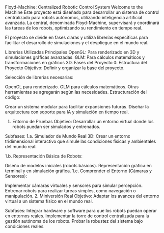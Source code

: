 Floyd-Machine: Centralized Robotic Control System
Welcome to the Machine
Este proyecto está diseñado para desarrollar un sistema de control centralizado para robots autónomos, utilizando inteligencia artificial avanzada. La central, denominada Floyd-Machine, supervisará y coordinará las tareas de los robots, optimizando su rendimiento en tiempo real.

El proyecto se divide en fases claras y utiliza librerías específicas para facilitar el desarrollo de simulaciones y el despliegue en el mundo real.

Librerías Utilizadas
Principales
OpenGL: Para renderizado en 3D y simulaciones gráficas avanzadas.
GLM: Para cálculos matemáticos y transformaciones en gráficos 3D.
Fases del Proyecto
0. Estructura del Proyecto
Objetivo: Definir y organizar la base del proyecto.

Selección de librerías necesarias:

OpenGL para renderizado.
GLM para cálculos matemáticos.
Otras herramientas se agregarán según las necesidades.
Estructuración del código:

Crear un sistema modular para facilitar expansiones futuras.
Diseñar la arquitectura con soporte para IA y simulación en tiempo real.
1. Entorno de Pruebas
Objetivo: Desarrollar un entorno virtual donde los robots puedan ser simulados y entrenados.

Subfases:
1.a. Simulador de Mundo Real 3D:
Crear un entorno tridimensional interactivo que simule las condiciones físicas y ambientales del mundo real.

1.b. Representación Básica de Robots:

Diseño de modelos iniciales (robots básicos).
Representación gráfica en terminal y en simulación gráfica.
1.c. Comprender el Entorno (Cámaras y Sensores):

Implementar cámaras virtuales y sensores para simular percepción.
Entrenar robots para realizar tareas simples, como navegación o manipulación.
2. Miniversión Real
Objetivo: Adaptar los avances del entorno virtual a un sistema físico en el mundo real.

Subfases:
Integrar hardware y software para que los robots puedan operar en entornos reales.
Implementar la torre de control centralizada para la gestión autónoma de los robots.
Probar la robustez del sistema bajo condiciones reales.